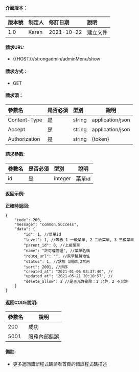 #### 介面版本：

|版本號|制定人|修訂日期|說明|
|:----|:----|:----   |:----|
|1.0 |Karen  |2021-10-22 |建立文件|

#### 請求URL:

- {{HOST}}/strongadmin/adminMenu/show

#### 請求方式：

- GET

#### 請求頭：

|參數名|是否必須|型別|說明|
|:----    |:---|:----- |-----   |
|Content-Type |是  |string |application/json   |
|Accept |是  |string |application/json   |
|Authorization|是|string|{token}|

#### 請求參數:

|參數名|是否必須|型別|說明|
|:----    |:---|:----- |-----   |
|id |是  |integer |菜單id   |

#### 返回示例:

**正確時返回:**

```
{
    "code": 200,
    "message": "common.Success",
    "data": {
        "id": 1, //菜單id
        "level": 1, //等級 1 一級菜單, 2 二級菜單, 3 三級菜單
        "parent_id": 0, //上級菜單
        "name": "許可權管理", //菜單名稱
        "route_url": "", //菜單跳轉地址
        "status": 1, //狀態 1開啟,2禁用
        "sort": 2001, //排序
        "created_at": "2021-01-06 03:37:40", //
        "updated_at": "2021-05-21 20:10:57", //
        "delete_allow": 2 //是否允許刪除：1 允許，2 不允許
    }
}
```

#### 返回CODE說明:

|參數名|說明|
|:----- |----- |
|200 |成功  |
|5001|服務內部錯誤|

#### 備註:

- 更多返回錯誤程式碼請看首頁的錯誤程式碼描述